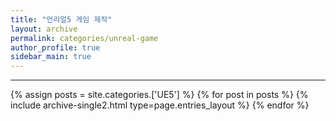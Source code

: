 ```yaml
---
title: "언리얼5 게임 제작"
layout: archive
permalink: categories/unreal-game
author_profile: true
sidebar_main: true
---
```


<!-- 공백이 포함되어 있는 카테고리 이름의 경우 site.categories['a b c'] 이런식으로! -->

***

{% assign posts = site.categories.['UE5'] %}
{% for post in posts %} {% include archive-single2.html type=page.entries_layout %} {% endfor %}
